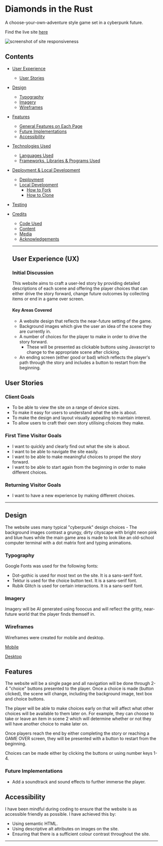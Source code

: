 # Diamonds in the Rust
A choose-your-own-adventure style game set in a cyberpunk future.

Find the live site [here]

[here]: https://isthatafife.github.io/

![screenshot of site responsiveness](docs/screenshots/screenshot.png)

## Contents

* [User Experience](#user-experience-ux)
  * [User Stories](#user-stories)

* [Design](#design)
  * [Typography](#typography)
  * [Imagery](#imagery)
  * [Wireframes](#wireframes)

* [Features](#features)
  * [General Features on Each Page](#general-features-on-each-page)
  * [Future Implementations](#future-implementations)
  * [Accessibility](#accessibility)

* [Technologies Used](#technologies-used)
  * [Languages Used](#languages-used)
  * [Frameworks, Libraries & Programs Used](#frameworks-libraries--programs-used)

* [Deployment & Local Development](#deployment--local-development)
  * [Deployment](#deployment)
  * [Local Development](#local-development)
    * [How to Fork](#how-to-fork)
    * [How to Clone](#how-to-clone)

* [Testing](#testing)

* [Credits](#credits)
  * [Code Used](#code-used)
  * [Content](#content)
  * [Media](#media)
  * [Acknowledgements](#acknowledgements)

  ---

  ## User Experience (UX)

  ### Initial Discussion

  This website aims to craft a user-led story by providing detailed descriptions of each scene and offering the player choices that can either drive the story forward, change future outcomes by collecting items or end in a game over screen.

  #### Key Areas Covered

    - A website design that reflects the near-future setting of the game.
    - Background images which give the user an idea of the scene they are currently in.
    - A number of choices for the player to make in order to drive the story forward.
        - These will be presented as clickable buttons using Javascript to change to the appropriate scene after clicking.
    - An ending screen (either good or bad) which reflects the player's path through the story and includes a button to restart from the beginning.

## User Stories

### Client Goals

- To be able to view the site on a range of device sizes.
- To make it easy for users to understand what the site is about.
- To make the design and layout visually appealing to maintain interest.
- To allow users to craft their own story utilising choices they make.

### First Time Visitor Goals

- I want to quickly and clearly find out what the site is about.
- I want to be able to navigate the site easily.
- I want to be able to make meaningful choices to propel the story forward.
- I want to be able to start again from the beginning in order to make different choices.

### Returning Visitor Goals

- I want to have a new experience by making different choices.

---

## Design

The website uses many typical "cyberpunk" design choices - The background images contrast a grungy, dirty cityscape with bright neon pink and blue hues while the main game area is made to look like an old-school computer terminal with a dot matrix font and typing animations.

### Typography

Google Fonts was used for the following fonts:

  - Dot-gothic is used for most text on the site. It is a sans-serif font.
  - Tektur is used for the choice button text. It is a sans-serif font.
  - Rubik Glitch is used for certain interactions. It is a sans-serif font.

### Imagery

Imagery will be AI generated using fooocus and will reflect the gritty, near-future world that the player finds themself in.

### Wireframes

Wireframes were created for mobile and desktop.

[Mobile]

[Desktop]

[Mobile]: docs/wireframes/DITR_Mobile.png
[Desktop]: docs/wireframes/DITR_Desktop.png

## Features

The website will be a single page and all navigation will be done through 2-4 "choice" buttons presented to the player. Once a choice is made (button clicked), the scene will change, including the background image, text box and choice buttons.

The player will be able to make choices early on that will affect what other choices will be available to them later on. For example, they can choose to take or leave an item in scene 2 which will determine whether or not they will have another choice to make later on.

Once players reach the end by either completing the story or reaching a GAME OVER screen, they will be presented with a button to restart from the beginning.

Choices can be made either by clicking the buttons or using number keys 1-4.

### Future Implementations

  - Add a soundtrack and sound effects to further immerse the player.

## Accessibility

I have been mindful during coding to ensure that the website is as accessible friendly as possible. I have achieved this by:

  - Using semantic HTML.
  - Using descriptive alt attributes on images on the site.
  - Ensuring that there is a sufficient colour contrast throughout the site.

  ---